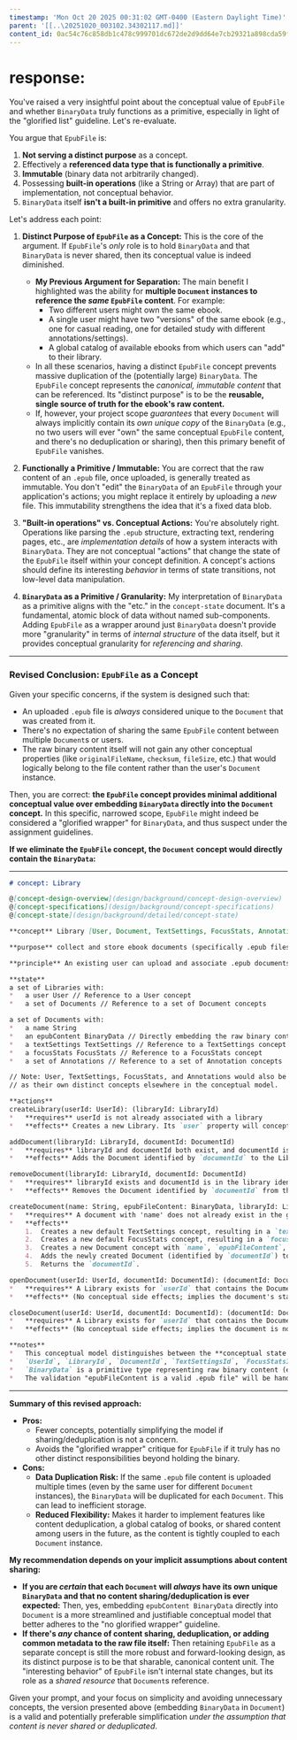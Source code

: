 ```yaml
---
timestamp: 'Mon Oct 20 2025 00:31:02 GMT-0400 (Eastern Daylight Time)'
parent: '[[..\20251020_003102.34302117.md]]'
content_id: 0ac54c76c858db1c478c999701dc672de2d9dd64e7cb29321a898cda59f7702e
---
```


# response:

You've raised a very insightful point about the conceptual value of `EpubFile` and whether `BinaryData` truly functions as a primitive, especially in light of the "glorified list" guideline. Let's re-evaluate.

You argue that `EpubFile` is:

1. **Not serving a distinct purpose** as a concept.
2. Effectively a **referenced data type that is functionally a primitive**.
3. **Immutable** (binary data not arbitrarily changed).
4. Possessing **built-in operations** (like a String or Array) that are part of implementation, not conceptual behavior.
5. `BinaryData` itself **isn't a built-in primitive** and offers no extra granularity.

Let's address each point:

1. **Distinct Purpose of `EpubFile` as a Concept:**
   This is the core of the argument. If `EpubFile`'s *only* role is to hold `BinaryData` and that `BinaryData` is never shared, then its conceptual value is indeed diminished.
   * **My Previous Argument for Separation:** The main benefit I highlighted was the ability for **multiple `Document` instances to reference the *same* `EpubFile` content**. For example:
     * Two different users might own the same ebook.
     * A single user might have two "versions" of the same ebook (e.g., one for casual reading, one for detailed study with different annotations/settings).
     * A global catalog of available ebooks from which users can "add" to their library.
   * In all these scenarios, having a distinct `EpubFile` concept prevents massive duplication of the (potentially large) `BinaryData`. The `EpubFile` concept represents the *canonical, immutable content* that can be referenced. Its "distinct purpose" is to be the **reusable, single source of truth for the ebook's raw content.**
   * If, however, your project scope *guarantees* that every `Document` will always implicitly contain its *own unique copy* of the `BinaryData` (e.g., no two users will ever "own" the same conceptual `EpubFile` content, and there's no deduplication or sharing), then this primary benefit of `EpubFile` vanishes.

2. **Functionally a Primitive / Immutable:**
   You are correct that the raw content of an `.epub` file, once uploaded, is generally treated as immutable. You don't "edit" the `BinaryData` of an `EpubFile` through your application's actions; you might replace it entirely by uploading a *new* file. This immutability strengthens the idea that it's a fixed data blob.

3. **"Built-in operations" vs. Conceptual Actions:**
   You're absolutely right. Operations like parsing the `.epub` structure, extracting text, rendering pages, etc., are *implementation details* of how a system interacts with `BinaryData`. They are not conceptual "actions" that change the state of the `EpubFile` itself within your concept definition. A concept's actions should define its interesting *behavior* in terms of state transitions, not low-level data manipulation.

4. **`BinaryData` as a Primitive / Granularity:**
   My interpretation of `BinaryData` as a primitive aligns with the "etc." in the `concept-state` document. It's a fundamental, atomic block of data without named sub-components. Adding `EpubFile` as a wrapper around just `BinaryData` doesn't provide more "granularity" in terms of *internal structure* of the data itself, but it provides conceptual granularity for *referencing and sharing*.

***

### Revised Conclusion: `EpubFile` as a Concept

Given your specific concerns, if the system is designed such that:

* An uploaded `.epub` file is *always* considered unique to the `Document` that was created from it.
* There's no expectation of sharing the same `EpubFile` content between multiple `Document`s or users.
* The raw binary content itself will not gain any other conceptual properties (like `originalFileName`, `checksum`, `fileSize`, etc.) that would logically belong to the file content rather than the user's `Document` instance.

Then, you are correct: **the `EpubFile` concept provides minimal additional conceptual value over embedding `BinaryData` directly into the `Document` concept.** In this specific, narrowed scope, `EpubFile` might indeed be considered a "glorified wrapper" for `BinaryData`, and thus suspect under the assignment guidelines.

**If we eliminate the `EpubFile` concept, the `Document` concept would directly contain the `BinaryData`:**

***

```markdown
# concept: Library

@[concept-design-overview](design/background/concept-design-overview)
@[concept-specifications](design/background/concept-specifications)
@[concept-state](design/background/detailed/concept-state)

**concept** Library [User, Document, TextSettings, FocusStats, Annotation]

**purpose** collect and store ebook documents (specifically .epub files) that users upload

**principle** An existing user can upload and associate .epub documents with their account, to be accessed later

**state**
a set of Libraries with:
*   a user User // Reference to a User concept
*   a set of Documents // Reference to a set of Document concepts

a set of Documents with:
*   a name String
*   an epubContent BinaryData // Directly embedding the raw binary content
*   a textSettings TextSettings // Reference to a TextSettings concept
*   a focusStats FocusStats // Reference to a FocusStats concept
*   a set of Annotations // Reference to a set of Annotation concepts

// Note: User, TextSettings, FocusStats, and Annotations would also be defined
// as their own distinct concepts elsewhere in the conceptual model.

**actions**
createLibrary(userId: UserId): (libraryId: LibraryId)
*   **requires** userId is not already associated with a library
*   **effects** Creates a new Library. Its `user` property will conceptually point to the User identified by `userId`, and it will have an empty `set of Documents`. Returns the `libraryId` of the newly created Library.

addDocument(libraryId: LibraryId, documentId: DocumentId)
*   **requires** libraryId and documentId both exist, and documentId is not already in the library identified by libraryId.
*   **effects** Adds the Document identified by `documentId` to the Library identified by `libraryId`'s `set of Documents`.

removeDocument(libraryId: LibraryId, documentId: DocumentId)
*   **requires** libraryId exists and documentId is in the library identified by libraryId.
*   **effects** Removes the Document identified by `documentId` from the Library identified by `libraryId`'s `set of Documents`. (Note: This action only disassociates the document from the library; it does not delete the Document, TextSettings, FocusStats, or Annotations themselves.)

createDocument(name: String, epubFileContent: BinaryData, libraryId: LibraryId): (documentId: DocumentId)
*   **requires** A document with 'name' does not already exist in the given library AND `epubFileContent` is a valid .epub file.
*   **effects**
    1.  Creates a new default TextSettings concept, resulting in a `textSettingsId`.
    2.  Creates a new default FocusStats concept, resulting in a `focusStatsId`.
    3.  Creates a new Document concept with `name`, `epubFileContent`, its `textSettings` conceptually pointing to the new TextSettings, `focusStats` to the new FocusStats, and an empty `set of Annotations`. This results in a `documentId`.
    4.  Adds the newly created Document (identified by `documentId`) to the `set of Documents` for the Library identified by `libraryId`.
    5.  Returns the `documentId`.

openDocument(userId: UserId, documentId: DocumentId): (documentId: DocumentId)
*   **requires** A Library exists for `userId` that contains the Document identified by `documentId`.
*   **effects** (No conceptual side effects; implies the document's state is prepared for user interaction by the implementing system.)

closeDocument(userId: UserId, documentId: DocumentId): (documentId: DocumentId)
*   **requires** A Library exists for `userId` that contains the Document identified by `documentId`.
*   **effects** (No conceptual side effects; implies the document is no longer actively being interacted with by the implementing system.)

**notes**
*   This conceptual model distinguishes between the **conceptual state representation** (where relationships are abstractly modeled by referencing concept names, e.g., `a user User`, `a set of Documents`) and the **action interface representation** (where concrete system interactions use primitive types or object identifiers, e.g., `userId: UserId`, `documentId: DocumentId`).
*   `UserId`, `LibraryId`, `DocumentId`, `TextSettingsId`, `FocusStatsId`, `AnnotationId` are object identifiers (e.g., MongoDB `ObjectId`s) used for actions.
*   `BinaryData` is a primitive type representing raw binary content (e.g., Python `bytes`).
*   The validation "epubFileContent is a valid .epub file" will be handled by the implementing system, e.g., by checking file headers/magic bytes or using a dedicated ePub library.
```

***

**Summary of this revised approach:**

* **Pros:**
  * Fewer concepts, potentially simplifying the model if sharing/deduplication is not a concern.
  * Avoids the "glorified wrapper" critique for `EpubFile` if it truly has no other distinct responsibilities beyond holding the binary.
* **Cons:**
  * **Data Duplication Risk:** If the same `.epub` file content is uploaded multiple times (even by the same user for different `Document` instances), the `BinaryData` will be duplicated for each `Document`. This can lead to inefficient storage.
  * **Reduced Flexibility:** Makes it harder to implement features like content deduplication, a global catalog of books, or shared content among users in the future, as the content is tightly coupled to each `Document` instance.

**My recommendation depends on your implicit assumptions about content sharing:**

* **If you are *certain* that each `Document` will *always* have its own unique `BinaryData` and that no content sharing/deduplication is ever expected:** Then, yes, embedding `epubContent BinaryData` directly into `Document` is a more streamlined and justifiable conceptual model that better adheres to the "no glorified wrapper" guideline.
* **If there's *any* chance of content sharing, deduplication, or adding common metadata to the raw file itself:** Then retaining `EpubFile` as a separate concept is still the more robust and forward-looking design, as its distinct purpose is to be that sharable, canonical content unit. The "interesting behavior" of `EpubFile` isn't internal state changes, but its role as a *shared resource* that `Document`s reference.

Given your prompt, and your focus on simplicity and avoiding unnecessary concepts, the version presented above (embedding `BinaryData` in `Document`) is a valid and potentially preferable simplification *under the assumption that content is never shared or deduplicated*.
